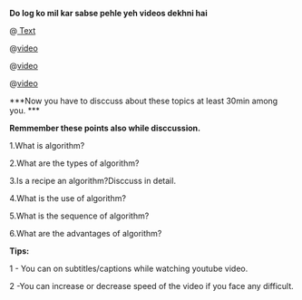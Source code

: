 
**Do log ko mil kar sabse pehle yeh videos dekhni hai**

@[ Text](https://simple.wikipedia.org/wiki/Algorithm)

@[video](0IAPZzGSbME&list=PLDN4rrl48XKpZkf03iYFl-O29szjTrs_O)

@[video](FbYzBWdhMb0)

@[video](vOEN65nm4YU)

***Now you have to disccuss about these topics at least 30min among you. ***


**Remmember these points also while disccussion.**


1.What is algorithm?

2.What are the types of algorithm?

3.Is a recipe an algorithm?Disccuss in detail.

4.What is the use of algorithm?

5.What is the sequence of algorithm?

6.What are the advantages of algorithm?



**Tips:**

1 - You can on subtitles/captions while watching youtube video.

2 -You can increase or decrease speed of the video if you face any difficult.
